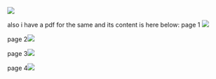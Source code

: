 ![](https://i.imgur.com/ZaTUtOE.jpeg)

also i have a pdf for the same and its content is here below:
page 1
![](https://i.imgur.com/xrqnZdg.png)

page 2![](https://i.imgur.com/a2BlOLq.png)

page 3![](https://i.imgur.com/oG0ZBPi.png)

page 4![](https://i.imgur.com/HzdzAYv.png)

